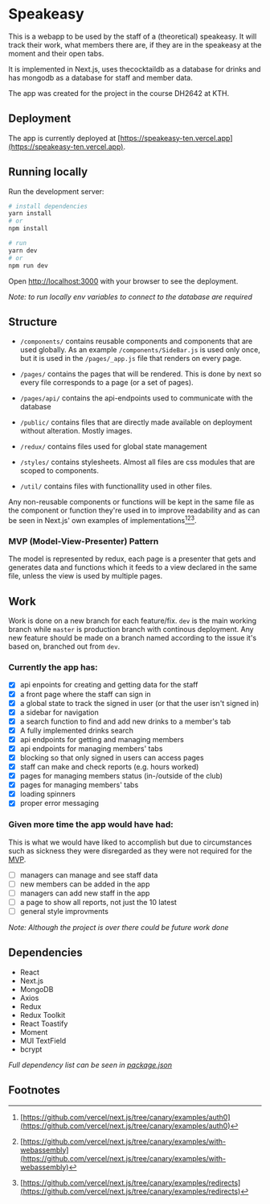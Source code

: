 # Speakeasy

This is a webapp to be used by the staff of a (theoretical) speakeasy. It will track their work, what members there are, if they are in the speakeasy at the moment and their open tabs. 

It is implemented in Next.js, uses thecocktaildb as a database for drinks and has mongodb as a database for staff and member data.

The app was created for the project in the course DH2642 at KTH.

## Deployment

The app is currently deployed at [https://speakeasy-ten.vercel.app](https://speakeasy-ten.vercel.app).

## Running locally

Run the development server:

```bash
# install dependencies
yarn install
# or
npm install
```

```bash
# run
yarn dev
# or
npm run dev
```

Open [http://localhost:3000](http://localhost:3000) with your browser to see the deployment.

*Note: to run locally env variables to connect to the database are required*

## Structure

- `/components/` contains reusable components and components that are used globally. As an example `/components/SideBar.js` is used only once, but it is used in the `/pages/_app.js` file that renders on every page.

- `/pages/` contains the pages that will be rendered. This is done by next so every file corresponds to a page (or a set of pages).

- `/pages/api/` contains the api-endpoints used to communicate with the database

- `/public/` contains files that are directly made available on deployment without alteration. Mostly images.

- `/redux/` contains files used for global state management

- `/styles/` contains stylesheets. Almost all files are css modules that are scoped to components.

- `/util/` contains files with functionallity used in other files.

Any non-reusable components or functions will be kept in the same file as the component or function they're used in to improve readability and as can be seen in Next.js' own examples of implementations[^1][^2][^3].

### MVP (Model-View-Presenter) Pattern

The model is represented by redux, each page is a presenter that gets and generates data and functions which it feeds to a view declared in the same file, unless the view is used by multiple pages.

## Work

Work is done on a new branch for each feature/fix. `dev` is the main working branch while `master` is production branch with continous deployment. Any new feature should be made on a branch named according to the issue it's based on, branched out from `dev`.

### Currently the app has:

- [x] api enpoints for creating and getting data for the staff
- [x] a front page where the staff can sign in
- [x] a global state to track the signed in user (or that the user isn't signed in)
- [x] a sidebar for navigation
- [x] a search function to find and add new drinks to a member's tab
- [x] A fully implemented drinks search
- [x] api endpoints for getting and managing members
- [x] api endpoints for managing members' tabs
- [x] blocking so that only signed in users can access pages
- [x] staff can make and check reports (e.g. hours worked)
- [x] pages for managing members status (in-/outside of the club)
- [x] pages for managing members' tabs
- [x] loading spinners
- [x] proper error messaging

### Given more time the app would have had:

This is what we would have liked to accomplish but due to circumstances such as sickness they were disregarded as they were not required for the [MVP](https://en.wikipedia.org/wiki/Minimum_viable_product). 

- [ ] managers can manage and see staff data
- [ ] new members can be added in the app
- [ ] managers can add new staff in the app
- [ ] a page to show all reports, not just the 10 latest
- [ ] general style improvments

*Note: Although the project is over there could be future work done*

## Dependencies

- React
- Next.js
- MongoDB
- Axios
- Redux
- Redux Toolkit
- React Toastify
- Moment
- MUI TextField
- bcrypt

*Full dependency list can be seen in [package.json](./package.json)*

## Footnotes

[^1]: [https://github.com/vercel/next.js/tree/canary/examples/auth0](https://github.com/vercel/next.js/tree/canary/examples/auth0)
[^2]: [https://github.com/vercel/next.js/tree/canary/examples/with-webassembly](https://github.com/vercel/next.js/tree/canary/examples/with-webassembly)
[^3]: [https://github.com/vercel/next.js/tree/canary/examples/redirects](https://github.com/vercel/next.js/tree/canary/examples/redirects)
